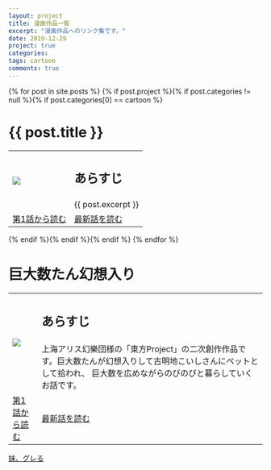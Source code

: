 ```yaml
---
layout: project
title: 漫画作品一覧
excerpt: "漫画作品へのリンク集です。"
date: 2019-12-29
project: true
categories:
tags: cartoon
comments: true
---
```


{% for post in site.posts %}
{% if post.project %}{% if post.categories != null %}{% if post.categories[0] == cartoon %}
<div class="wrapper animated fadeIn">
  <div class="content">
    <div class="post-title">
      <h1>{{ post.title }}</h1>
    </div>
    <div class="content">
      <table>
        <tr>
          <td rowspan="2" colspan="2">
            <img src = "{{ post.url[0] }}">
          </td>
          <td colspan="4">
            <h2>あらすじ</h2>
          </td>
        </tr>
        <tr>
          <td colspan="4">
            {{ post.excerpt }}
          </td>
        </tr>
        <tr>
          <td colspan="3">
            <a class="btn zoombtn" href="{{ post.url[1] }}">
              第1話から読む
            </a>
          </td>
          <td colspan="3">
            <a class="btn zoombtn" href="{{ post.url[2] }}">
              最新話を読む
            </a>
          </td>
        </tr>
      </table>
    </div>
  </div>
</div>
{% endif %}{% endif %}{% endif %}
{% endfor %}

<div class="wrapper animated fadeIn">
  <div class="content">
    <div class="post-title">
      <h1>巨大数たん幻想入り</h1>
    </div>
    <div class="content">
      <table>
        <tr>
          <td rowspan="2" colspan="2">
            <img src = "{{ site.url }}/assets/img/kyodaisuutan-gensouiri-logo.png">
          </td>
          <td colspan="4">
            <h2>あらすじ</h2>
          </td>
        </tr>
        <tr>
          <td colspan="4">
            上海アリス幻樂団様の「東方Project」の二次創作作品です。巨大数たんが幻想入りして古明地こいしさんにペットとして拾われ、
            巨大数を広めながらのびのびと暮らしていくお話です。
          </td>
        </tr>
        <tr>
          <td colspan="3">
            <a class="btn zoombtn" href="https://www.pixiv.net/user/20006473/series/35747">
              第1話から読む
            </a>
          </td>
          <td colspan="3">
            <a class="btn zoombtn" href="https://www.pixiv.net/artworks/78582396">
              最新話を読む
            </a>
          </td>
        </tr>
      </table>
    </div>
  </div>
</div>


[妹、グレる](https://www.pixiv.net/user/20006473/series/8073)
